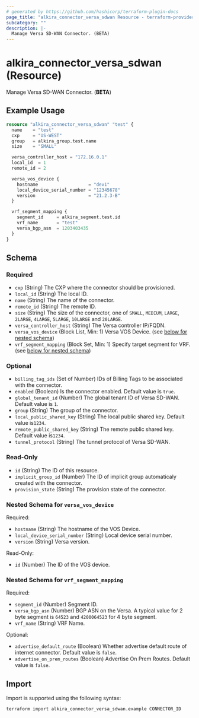 ```yaml
---
# generated by https://github.com/hashicorp/terraform-plugin-docs
page_title: "alkira_connector_versa_sdwan Resource - terraform-provider-alkira"
subcategory: ""
description: |-
  Manage Versa SD-WAN Connector. (BETA)
---
```


# alkira_connector_versa_sdwan (Resource)

Manage Versa SD-WAN Connector. (**BETA**)

## Example Usage

```terraform
resource "alkira_connector_versa_sdwan" "test" {
  name    = "test"
  cxp     = "US-WEST"
  group   = alkira_group.test.name
  size    = "SMALL"

  versa_controller_host = "172.16.0.1"
  local_id  = 1
  remote_id = 2

  versa_vos_device {
    hostname                   = "dev1"
    local_device_serial_number = "12345678"
    version                    = "21.2.3-B"
  }

  vrf_segment_mapping {
    segment_id     = alkira_segment.test.id
    vrf_name       = "test"
    versa_bgp_asn  = 1203403435
  }
}
```

<!-- schema generated by tfplugindocs -->
## Schema

### Required

- `cxp` (String) The CXP where the connector should be provisioned.
- `local_id` (String) The local ID.
- `name` (String) The name of the connector.
- `remote_id` (String) The remote ID.
- `size` (String) The size of the connector, one of `SMALL`, `MEDIUM`, `LARGE`, `2LARGE`, `4LARGE`, `5LARGE`, `10LARGE` and `20LARGE`.
- `versa_controller_host` (String) The Versa controller IP/FQDN.
- `versa_vos_device` (Block List, Min: 1) Versa VOS Device. (see [below for nested schema](#nestedblock--versa_vos_device))
- `vrf_segment_mapping` (Block Set, Min: 1) Specify target segment for VRF. (see [below for nested schema](#nestedblock--vrf_segment_mapping))

### Optional

- `billing_tag_ids` (Set of Number) IDs of Billing Tags to be associated with the connector.
- `enabled` (Boolean) Is the connector enabled. Default value is `true`.
- `global_tenant_id` (Number) The global tenant ID of Versa SD-WAN. Default value is `1`.
- `group` (String) The group of the connector.
- `local_public_shared_key` (String) The local public shared key. Default value is`1234`.
- `remote_public_shared_key` (String) The remote public shared key. Default value is`1234`.
- `tunnel_protocol` (String) The tunnel protocol of Versa SD-WAN.

### Read-Only

- `id` (String) The ID of this resource.
- `implicit_group_id` (Number) The ID of implicit group automaticaly created with the connector.
- `provision_state` (String) The provision state of the connector.

<a id="nestedblock--versa_vos_device"></a>
### Nested Schema for `versa_vos_device`

Required:

- `hostname` (String) The hostname of the VOS Device.
- `local_device_serial_number` (String) Local device serial number.
- `version` (String) Versa version.

Read-Only:

- `id` (Number) The ID of the VOS device.


<a id="nestedblock--vrf_segment_mapping"></a>
### Nested Schema for `vrf_segment_mapping`

Required:

- `segment_id` (Number) Segment ID.
- `versa_bgp_asn` (Number) BGP ASN on the Versa. A typical value for 2 byte segment is `64523` and `4200064523` for 4 byte segment.
- `vrf_name` (String) VRF Name.

Optional:

- `advertise_default_route` (Boolean) Whether advertise default route of internet connector. Default value is `false`.
- `advertise_on_prem_routes` (Boolean) Advertise On Prem Routes. Default value is `false`.

## Import

Import is supported using the following syntax:

```shell
terraform import alkira_connector_versa_sdwan.example CONNECTOR_ID
```
